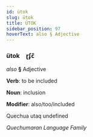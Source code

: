 ```yaml
---
id: ütok
slug: ütok
title: ÜTOK
sidebar_position: 97
hoverText: also § Adjective
---
```


### ütok&emsp;<span kind="abugida">ɽʄc̑</span>

*also* **§** Adjective

**Verb**: to be included

**Noun**: inclusion

**Modifier**: also/too/included

Quechua utaq undefined

*Quechumaran Language Family*